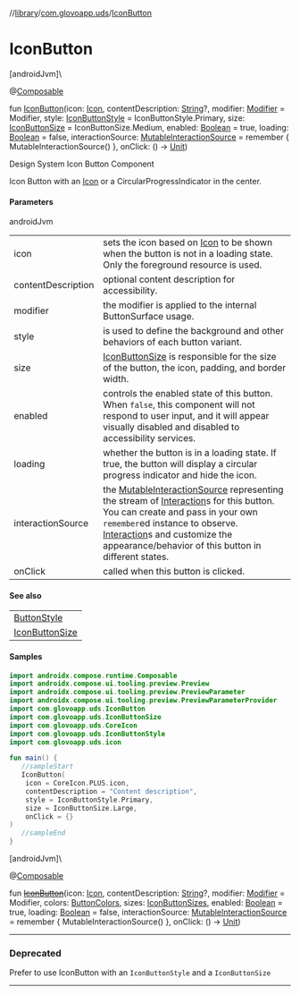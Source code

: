//[library](../../index.md)/[com.glovoapp.uds](index.md)/[IconButton](-icon-button.md)

# IconButton

[androidJvm]\

@[Composable](https://developer.android.com/reference/kotlin/androidx/compose/runtime/Composable.html)

fun [IconButton](-icon-button.md)(icon: [Icon](-icon/index.md), contentDescription: [String](https://kotlinlang.org/api/latest/jvm/stdlib/kotlin/-string/index.html)?, modifier: [Modifier](https://developer.android.com/reference/kotlin/androidx/compose/ui/Modifier.html) = Modifier, style: [IconButtonStyle](-icon-button-style/index.md) = IconButtonStyle.Primary, size: [IconButtonSize](-icon-button-size/index.md) = IconButtonSize.Medium, enabled: [Boolean](https://kotlinlang.org/api/latest/jvm/stdlib/kotlin/-boolean/index.html) = true, loading: [Boolean](https://kotlinlang.org/api/latest/jvm/stdlib/kotlin/-boolean/index.html) = false, interactionSource: [MutableInteractionSource](https://developer.android.com/reference/kotlin/androidx/compose/foundation/interaction/MutableInteractionSource.html) = remember { MutableInteractionSource() }, onClick: () -&gt; [Unit](https://kotlinlang.org/api/latest/jvm/stdlib/kotlin/-unit/index.html))

Design System Icon Button Component

Icon Button with an [Icon](-icon/index.md) or a CircularProgressIndicator in the center.

#### Parameters

androidJvm

| | |
|---|---|
| icon | sets the icon based on [Icon](-icon/index.md) to be shown when the button is not in a loading state. Only the foreground resource is used. |
| contentDescription | optional content description for accessibility. |
| modifier | the modifier is applied to the internal ButtonSurface usage. |
| style | is used to define the background and other behaviors of each button variant. |
| size | [IconButtonSize](-icon-button-size/index.md) is responsible for the size of the button, the icon, padding, and border width. |
| enabled | controls the enabled state of this button. When `false`, this component will not respond to user input, and it will appear visually disabled and disabled to accessibility services. |
| loading | whether the button is in a loading state. If true, the button will display a circular progress indicator and hide the icon. |
| interactionSource | the [MutableInteractionSource](https://developer.android.com/reference/kotlin/androidx/compose/foundation/interaction/MutableInteractionSource.html) representing the stream of [Interaction](https://developer.android.com/reference/kotlin/androidx/compose/foundation/interaction/Interaction.html)s for this button. You can create and pass in your own `remember`ed instance to observe. [Interaction](https://developer.android.com/reference/kotlin/androidx/compose/foundation/interaction/Interaction.html)s and customize the appearance/behavior of this button in different states. |
| onClick | called when this button is clicked. |

#### See also

| |
|---|
| [ButtonStyle](-button-style/index.md) |
| [IconButtonSize](-icon-button-size/index.md) |

#### Samples

```kotlin
import androidx.compose.runtime.Composable
import androidx.compose.ui.tooling.preview.Preview
import androidx.compose.ui.tooling.preview.PreviewParameter
import androidx.compose.ui.tooling.preview.PreviewParameterProvider
import com.glovoapp.uds.IconButton
import com.glovoapp.uds.IconButtonSize
import com.glovoapp.uds.CoreIcon
import com.glovoapp.uds.IconButtonStyle
import com.glovoapp.uds.icon

fun main() { 
   //sampleStart 
   IconButton(
    icon = CoreIcon.PLUS.icon,
    contentDescription = "Content description",
    style = IconButtonStyle.Primary,
    size = IconButtonSize.Large,
    onClick = {}
) 
   //sampleEnd
}
```

[androidJvm]\

@[Composable](https://developer.android.com/reference/kotlin/androidx/compose/runtime/Composable.html)

fun [~~IconButton~~](-icon-button.md)(icon: [Icon](-icon/index.md), contentDescription: [String](https://kotlinlang.org/api/latest/jvm/stdlib/kotlin/-string/index.html)?, modifier: [Modifier](https://developer.android.com/reference/kotlin/androidx/compose/ui/Modifier.html) = Modifier, colors: [ButtonColors](-button-colors/index.md), sizes: [IconButtonSizes](-icon-button-sizes/index.md), enabled: [Boolean](https://kotlinlang.org/api/latest/jvm/stdlib/kotlin/-boolean/index.html) = true, loading: [Boolean](https://kotlinlang.org/api/latest/jvm/stdlib/kotlin/-boolean/index.html) = false, interactionSource: [MutableInteractionSource](https://developer.android.com/reference/kotlin/androidx/compose/foundation/interaction/MutableInteractionSource.html) = remember { MutableInteractionSource() }, onClick: () -&gt; [Unit](https://kotlinlang.org/api/latest/jvm/stdlib/kotlin/-unit/index.html))

---

### Deprecated

Prefer to use IconButton with an `IconButtonStyle` and a `IconButtonSize`

---
